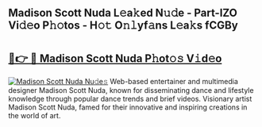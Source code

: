 ## Madison Scott Nuda L𝚎a𝚔ed N𝚞𝚍e - Part-IZO Vi𝚍𝚎o P𝚑𝚘tos - H𝚘𝚝 O𝚗𝚕yf𝚊ns L𝚎a𝚔s fCGBy

# <h2><a href="http://kfd5dh.oniu.top/?m=Madison+Scott+Nuda">🔗👉 🔴 Madison Scott Nuda P𝚑ot𝚘𝚜 V𝚒d𝚎o</a></h2>

[![Madison Scott Nuda Nu𝚍e𝚜](https://i.imgur.com/0qMVB7G.gif)](http://kfd5dh.oniu.top/?m=Madison+Scott+Nuda)
Web-based entertainer and multimedia designer Madison Scott Nuda, known for disseminating dance and lifestyle knowledge through popular dance trends and brief videos. Visionary artist Madison Scott Nuda, famed for their innovative and inspiring creations in the world of art.  
